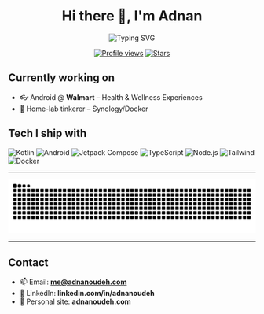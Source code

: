 <div align="center">

  <!-- Typing header -->
  <h1 align="center">Hi there 👋, I'm Adnan</h1>
  <img src="https://readme-typing-svg.demolab.com?font=Inter&weight=700&size=28&duration=3000&pause=800&color=3B82F6&center=true&vCenter=true&width=700&lines=Android+Developer+%F0%9F%93%B1;Kotlin+%7C+Jetpack+Compose+%7C+TypeScript;Walmart+Health+%26+Wellness;Home+lab+enthusiast" alt="Typing SVG" />

  <!-- Quick badges -->
  <p>
    <a href="https://github.com/add99o"><img alt="Profile views" src="https://komarev.com/ghpvc/?username=add99o&style=flat-square&color=3B82F6"></a>
    <a href="https://github.com/anuraghazra/github-readme-stats"><img alt="Stars" src="https://img.shields.io/github/stars/add99o?style=flat-square&label=stars&color=10B981"></a>
  </p>

</div>

## Currently working on
- 👓 Android @ **Walmart** – Health & Wellness Experiences
- 🧰 Home-lab tinkerer – Synology/Docker

## Tech I ship with
<p>
  <img alt="Kotlin" src="https://img.shields.io/badge/Kotlin-7F52FF?logo=kotlin&logoColor=white&style=for-the-badge"/>
  <img alt="Android" src="https://img.shields.io/badge/Android-3DDC84?logo=android&logoColor=white&style=for-the-badge"/>
  <img alt="Jetpack Compose" src="https://img.shields.io/badge/Jetpack%20Compose-4285F4?logo=jetpackcompose&logoColor=white&style=for-the-badge"/>
  <img alt="TypeScript" src="https://img.shields.io/badge/TypeScript-3178C6?logo=typescript&logoColor=white&style=for-the-badge"/>
  <img alt="Node.js" src="https://img.shields.io/badge/Node.js-339933?logo=nodedotjs&logoColor=white&style=for-the-badge"/>
  <img alt="Tailwind" src="https://img.shields.io/badge/Tailwind-38BDF8?logo=tailwindcss&logoColor=white&style=for-the-badge"/>
  <img alt="Docker" src="https://img.shields.io/badge/Docker-2496ED?logo=docker&logoColor=white&style=for-the-badge"/>
</p>

---

<p align="center">
  <img src="https://raw.githubusercontent.com/add99o/add99o/output/github-contribution-grid-snake-dark.svg" alt="snake"/>
</p>

---

## Contact
- 📫 Email: **me@adnanoudeh.com**  
- 💼 LinkedIn: **linkedin.com/in/adnanoudeh**  
- 🧪 Personal site: **adnanoudeh.com**
